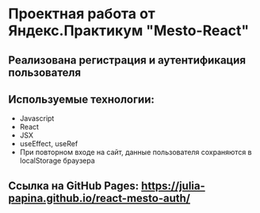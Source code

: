 # **Проектная работа от Яндекс.Практикум "Mesto-React"**
## Реализована регистрация и аутентификация пользователя
## Используемые технологии:
* Javascript
* React
* JSX
* useEffect, useRef
* При повторном входе на сайт, данные пользователя сохраняются в localStorage браузера

## Ссылка на GitHub Pages: https://julia-papina.github.io/react-mesto-auth/

